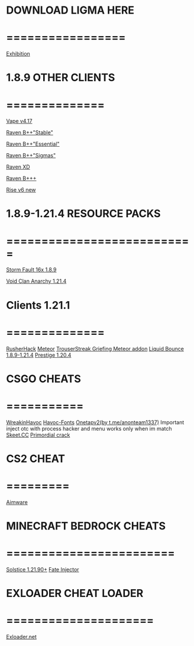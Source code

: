 # DOWNLOAD LIGMA HERE
# =================

<a href="https://minesense.pub/download/Exhibition-Fixed.zip" class="fancy button">Exhibition</a>

# 1.8.9 OTHER CLIENTS
# ==============

<a href="https://hackvshack.net/attachments/vape-zip.8474" class="fancy button">Vape v4.17</a>

<a href="https://cold-eu-agl-1.gofile.io/download/web/de466ee0-7eff-4a69-8bbb-73f7c5dce312/%5B1.8.9%5D%20BetterKeystrokes%20V-1.2.jar" class="fancy button">Raven B++"Stable"</a>

<a href="https://cold2.gofile.io/download/web/9606e579-e4cb-49f4-956c-77dcce56c1ea/Essential-forge_1-8-9.jar" class="fancy button">Raven B++"Essential"</a>

<a href="https://cold1.gofile.io/download/web/d48458a6-9eb8-455d-889a-44ca395205af/%5B1.8.9%5D%20BetterKeystrokes%20V-1.2.jar" class="fancy button">Raven B++"Sigmas"</a>

<a href="https://cold5.gofile.io/download/web/eefd6ad3-dd71-47a0-a0c7-32d4485b356a/raven-XD.jar" class="fancy button">Raven XD</a>

<a href="https://cold-eu-agl-1.gofile.io/download/web/f47a1c14-1519-400f-a750-90cbe9344464/Raven%20B%2B%2B%2B.jar" class="fancy button">Raven B+++</a>

<a href="store5.gofile.io/download/web/c6304268-f897-45a4-8102-b85474df782e/Rise v6 New.zip" class="fancy button">Rise v6 new</a>

# 1.8.9-1.21.4 RESOURCE PACKS
# ===========================

<a href="https://cold8.gofile.io/download/web/b17cdb6d-d43f-4913-8b39-92eb4ed6103f/%20%C2%A73StormFault%20%C2%A77%5B%C2%A7f16x%C2%A77%5D%20%C2%A78.zip" class="fancy button">Storm Fault 16x 1.8.9</a>

<a href="https://store5.gofile.io/download/web/c52bee43-1b82-481e-a81a-7d1ca63577eb/Dissolve.zip" class="fancy button">Void Clan Anarchy 1.21.4</a>

# Clients 1.21.1 
# ==============

[RusherHack](https://hackvshack.net/attachments/rushercrack-2-0-jar-zip.8938/)
[Meteor](https://github.com/ManInMyVan/meteor-archive/raw/main/files/meteor-client/meteor-client-0.5.8.jar)
[TrouserStreak Griefing Meteor addon](https://cdn.discordapp.com/attachments/1372680636065910944/1372681068800643213/2trouser-streak-1.3.9-1.21.1.jar?ex=68644d5d&is=6862fbdd&hm=effec50b7dd68105df7ee5ca0c69fae3ef9f1cf0c16d75db3d14ed6eafc84f24&)
[Liquid Bounce 1.8.9-1.21.4](https://liquidbounce.net/)
[Prestige 1.20.4](https://hackvshack.net/attachments/prestige-libs-zip.9196/)

# CSGO CHEATS
# ===========

[WreakinHavoc](https://hackvshack.net/attachments/wreakhavoc_online-zip.6629/)
[Havoc-Fonts](https://hackvshack.net/attachments/fonts-zip.6635/)
[Onetapv2(by t.me/anonteam1337)](https://cold5.gofile.io/download/web/b576a615-7729-4879-ade0-e931f971f8c1/otc%20csgo.dll) Important inject otc with process hacker and menu works only when im match
[Skeet.CC](https://gamesense.live/download)
[Primordial crack](https://hackvshack.net/attachments/primordial-zip.8415/)
# CS2 CHEAT
# =========

[Aimware](https://cold4.gofile.io/download/web/bb5a5e1f-c603-494b-a473-c8f7847f9fc9/Aimware.zip)

# MINECRAFT BEDROCK CHEATS
# ========================

[Solstice 1.21.90+](https://cold-eu-agl-1.gofile.io/download/web/d6514642-e66b-4f59-9700-a57c4ddb4b58/Solstice.dll)
[Fate Injector](https://github.com/fligger/FateInjector/releases/download/1.0/FateInjector.exe)
# EXLOADER CHEAT LOADER
# =====================

[Exloader.net](https://data.exloader.net/ExLoader_Installer.exe)
